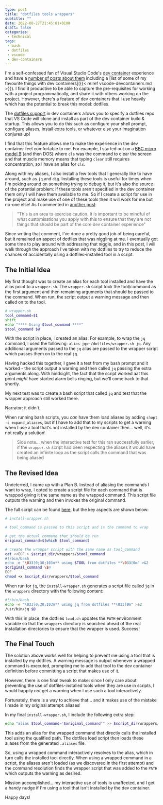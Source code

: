 ```yaml
---
type: post
title: "dotfiles tools wrappers"
subtitle: ""
date: 2022-08-27T21:45:01+0100
draft: false
categories:
 - technical
tags:
 - bash
 - dotfiles
 - vscode
 - dev-containers
---
```


I'm a self-confessed fan of Visual Studio Code's [dev container](https://code.visualstudio.com/docs/remote/containers) experience and have a [number of posts about them](/tags/dev-containers/) including a [list of some of my favourite things with dev containers]({{< relref vscode-devcontainers.md >}}).
I find it productive to be able to capture the pre-requisites for working with a project programmatically, and share it with others working on the project.
However, there's a feature of dev containers that I use heavily which has the potential to break this model: dotfiles.

The [dotfiles support](https://code.visualstudio.com/docs/remote/containers#_personalizing-with-dotfile-repositories) in dev containers allows you to specify a dotfiles repo that VS Code will clone and install as part of the dev container build & startup.
This allows you to do this such as configure your shell prompt, configure aliases, install extra tools, or whatever else your imagination conjures up!

I find that this feature allows me to make the experience in the dev container feel comfortable to me.
For example, I started out on a [BBC micro model B](https://en.wikipedia.org/wiki/BBC_Micro) (and then DOS) where `cls` was the command to clear the screen and that muscle memory means that typing `clear` still requires concentration, so I have an alias for `cls`.

Along with my aliases, I also install a few tools that I generally like to have around, such as `jq` and `dig`.
Installing these tools is useful for times when I'm poking around on something trying to debug it, but it's also the source of the potential problem: if these tools aren't specified in the dev container them only I will have them available to me.
So if I create a script for use in the project and make use of one of these tools then it will work for me but no-one else!
As I commented in [another post](https://stuartleeks.com/posts/vscode-devcontainers/#dotfiles-and-user-extensions):

> "This is an area to exercise caution. It is important to be mindful of what customisations you apply with this to ensure that they are not things that should be part of the core dev container experience"

Since writing that comment, I've done a pretty good job of being careful, but it remained an aspect of dotfiles that was niggling at me.
I eventually got some time to play around with addressing that niggle, and in this post, I will walk through the approach I've taken with my dotfiles to try to reduce the chances of accidentally using a dotfiles-installed tool in a script.

## The Initial Idea

My first thought was to create an alias for each tool installed and have the alias point to a `wrapper.sh`.
The `wrapper.sh` script took the tool/command as the first argument and then remaining arguments that should be passed to the command.
When run, the script output a warning message and then called on to the tool.

```bash
# wrapper.sh
tool_command=$1
shift
echo "**** Using $tool_command ****"
$tool_command $@
```

With the script in place, I created an alias. For example, to wrap the `jq` command, I used the following: `alias jq=~/dotfiles/wrapper.sh jq`. Any additional arguments passed to the `jq` alias are passed to the wrapper script which passes them on to the real `jq`.

Having hacked this together, I gave it a test from my bash prompt and it worked - the script output a warning and then called `jq` passing the extra arguments along.
With hindsight, the fact that the script worked aat this point _might_ have started alarm bells ringing, but we'll come back to that shortly.

My next test was to create a bash script that called `jq` and test that the wrapper approach still worked there.

Narrator: it didn't.

When running bash scripts, you _can_ have them load aliases by adding `shopt -s expand_aliases`, but if I have to add that to my scripts to get a warning when I use a tool that's not installed by the dev container then... well, it's not really a solution!

> Side note... when the interactive test for this ran successfully earlier, if the `wrapper.sh` script had been respecting the aliases it would have created an infinite loop as the script calls the command that was being aliased


## The Revised Idea

Undeterred, I came up with a Plan B.
Instead of aliasing the commands I want to wrap, I opted to create a script file for each command that is wrapped giving it the same name as the wrapped command.
This script file outputs the warning and then invokes the original command.

The full script can be found [here](https://github.com/stuartleeks/dotfiles/blob/1ca2018e8a7ef4b9dc07eb827289468fb18fb3a9/devcontainer/install-wrapper.sh), but the key aspects are shown below:

```bash
# install-wrapper.sh

# tool_command is passed to this script and is the command to wrap

# get the actual command that should be run 
original_command=$(which $tool_command)

# create the wrapper script with the same name as tool_command
cat <<EOF > $script_dir/wrappers/$tool_command
#!/bin/bash
echo -e "\033[0;30;103m** using $TOOL from dotfiles **\033[0m" >&2
$original_command \$@
EOF
chmod +x $script_dir/wrappers/$tool_command
```

When run for `jq`, the `install-wrapper.sh` generates a script file called `jq` in the `wrappers` directory with the following content:

```bash
#!/bin/bash
echo -e "\033[0;30;103m** using jq from dotfiles **\033[0m" >&2
/usr/bin/jq $@
```

With this in place, the dotfiles `load.sh` updates the `PATH` environment variable so that the `wrappers` directory is searched ahead of the real installation directories to ensure that the wrapper is used.
Success!

## The Final Touch

The solution above  works well for helping to prevent me using a tool that is installed by my dotfiles.
A warning message is output whenever a wrapped command is executed, prompting me to add that tool to the dev container definition before committing a script that makes use of it.

However, there is one final tweak to make: since I only care about preventing the use of dotfiles-installed tools when they are use in scripts, I would happily _not_ get a warning when I use such a tool interactively.

Fortunately, there is a way to achieve that... and it makes use of the mistake I made in my original attempt: aliases!

In my final `install-wrapper.sh`, I include the following extra step:

```bash
echo "alias $tool_command='$original_command'" >> $script_dir/wrappers/.aliases
```

This adds an alias for the wrapped command that directly calls the installed tool using the qualified path.
The dotfiles load script then loads these aliases from the generated `.aliases` file.

So, using a wrapped command interactively resolves to the alias, which in turn calls the installed tool directly.
When using a wrapped command in a script, the aliases aren't loaded (as we discovered in the first attempt) and the command resolution finds the wrapper script that was added to the `PATH` which outputs the warning as desired.

Mission accomplished... my interactive use of tools is unaffected, and I get a handy nudge if I'm using a tool that isn't installed by the dev container.

Happy days!
